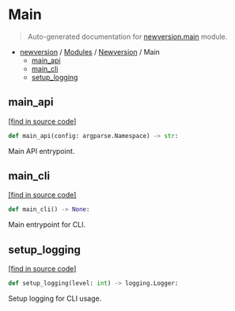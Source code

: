 # Main

> Auto-generated documentation for [newversion.main](https://github.com/findtopher/newversion/blob/main/newversion/main.py) module.

- [newversion](../README.md#newversion---your-version-manager) / [Modules](../MODULES.md#newversion-modules) / [Newversion](index.md#newversion) / Main
    - [main_api](#main_api)
    - [main_cli](#main_cli)
    - [setup_logging](#setup_logging)

## main_api

[[find in source code]](https://github.com/findtopher/newversion/blob/main/newversion/main.py#L24)

```python
def main_api(config: argparse.Namespace) -> str:
```

Main API entrypoint.

## main_cli

[[find in source code]](https://github.com/findtopher/newversion/blob/main/newversion/main.py#L55)

```python
def main_cli() -> None:
```

Main entrypoint for CLI.

## setup_logging

[[find in source code]](https://github.com/findtopher/newversion/blob/main/newversion/main.py#L11)

```python
def setup_logging(level: int) -> logging.Logger:
```

Setup logging for CLI usage.
